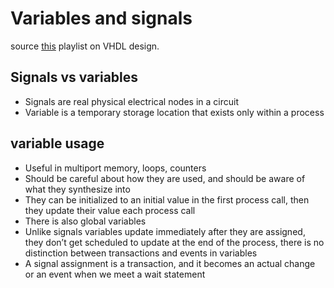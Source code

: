 # Variables and signals
source [this](https://www.youtube.com/playlist?list=PLyWAP9QBe16p2HXVcyEgGAFicXJI797jK) playlist on VHDL design.


## Signals vs variables
   - Signals are real physical electrical nodes in a circuit
   - Variable is a temporary storage location that exists only within a process

## variable usage
   - Useful in multiport memory, loops, counters
   - Should be careful about how they are used, and should be aware of what they synthesize into
   - They can be initialized to an initial value in the first process call, then they update their value each process call
   - There is also global variables
   - Unlike signals variables update immediately after they are assigned, they don’t get scheduled to update at the end of the process, there is no distinction between transactions and events in variables
   - A signal assignment is a transaction, and it becomes an actual change or an event when we meet a wait statement
